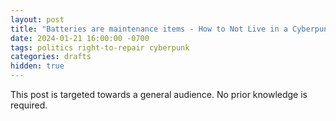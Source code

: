 ```yaml
---
layout: post
title: "Batteries are maintenance items - How to Not Live in a Cyberpunk Dystopia #01"
date: 2024-01-21 16:00:00 -0700
tags: politics right-to-repair cyberpunk
categories: drafts
hidden: true
--- 
```


This post is targeted towards a general audience. No prior knowledge is required. 


